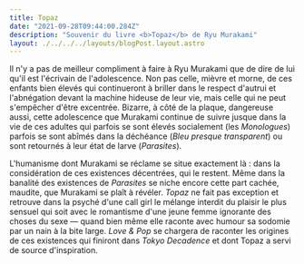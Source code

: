 ```yaml
---
title: Topaz
date: "2021-09-28T09:44:00.284Z"
description: "Souvenir du livre <b>Topaz</b> de Ryu Murakami"
layout: ./../../../layouts/blogPost.layout.astro
---
```


Il n'y a pas de meilleur compliment à faire à Ryu Murakami que de dire de lui qu'il est l'écrivain de l'adolescence. Non pas celle, mièvre et morne, de ces enfants bien élevés qui continueront à briller dans le respect d'autrui et l'abnégation devant la machine hideuse de leur vie, mais celle qui ne peut s'empêcher d'être excentrée. Bizarre, à côté de la plaque, dangereuse aussi, cette adolescence que Murakami continue de suivre jusque dans la vie de ces adultes qui parfois se sont élevés socialement (les *Monologues*) parfois se sont abîmés dans la déchéance (*Bleu presque transparent*) ou sont retournés à leur état de larve (*Parasites*).

L'humanisme dont Murakami se réclame se situe exactement là : dans la considération de ces existences décentrées, qui le restent. Même dans la banalité des existences de *Parasites* se niche encore cette part cachée, maudite, que Murakami se plaît à révéler. *Topaz* ne fait pas exception et retrouve dans la psyché d'une call girl le mélange interdit du plaisir le plus sensuel qui soit avec le romantisme d'une jeune femme ignorante des choses du sexe — quand bien même elle raconte avec humour sa sodomie par un nain à la bite large. *Love & Pop* se chargera de raconter les origines de ces existences qui finiront dans *Tokyo Decadence* et dont Topaz a servi de source d'inspiration.